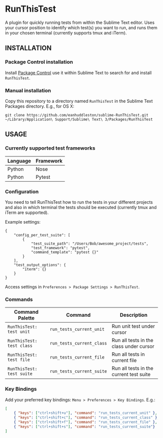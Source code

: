 # RunThisTest

A plugin for quickly running tests from within the Sublime Text editor. Uses your cursor position to identify which test(s) you want to run, and runs them in your chosen terminal (currently supports tmux and iTerm).

## INSTALLATION

### Package Control installation

Install [Package Control](https://packagecontrol.io/) use it within Sublime Text to search for and install `RunThisTest`.

### Manual installation

Copy this repository to a directory named `RunThisTest` in the Sublime Text Packages directory. E.g., for OS X:

`git clone https://github.com/eanhuddleston/sublime-RunThisTest.git ~/Library/Application\ Support/Sublime\ Text\ 3/Packages/RunThisTest`

## USAGE

### Currently supported test frameworks

Language | Framework
-------- | ---------
Python | Nose
Python | Pytest

### Configuration

You need to tell RunThisTest how to run the tests in your different projects and also in which terminal the tests should be executed (currently tmux and iTerm are supported).

Example settings:

```
{
    "config_per_test_suite": [
        {
            "test_suite_path": "/Users/Bob/awesome_project/tests",
            "test_framework": "pytest",
            "command_template": "pytest {}"
        }
    ],
    "test_output_options": {
        "iterm": {}
    }
}
```

Access settings in `Preferences > Package Settings > RunThisTest`.

### Commands

Command Palette | Command | Description
--------------- | ------- | -----------
`RunThisTest: test unit` | `run_tests_current_unit` | Run unit test under cursor
`RunThisTest: test class` | `run_tests_current_class` | Run all tests in the class under cursor
`RunThisTest: test file` | `run_tests_current_file` | Run all tests in current file
`RunThisTest: test suite` | `run_tests_current_suite` | Run all tests in the current test suite

### Key Bindings

Add your preferred key bindings: `Menu > Preferences > Key Bindings`.  E.g.:

```json
[
    { "keys": ["ctrl+shift+u"], "command": "run_tests_current_unit" },
    { "keys": ["ctrl+shift+c"], "command": "run_tests_current_class" },
    { "keys": ["ctrl+shift+f"], "command": "run_tests_current_file" },
    { "keys": ["ctrl+shift+s"], "command": "run_tests_current_suite"}
]
```
